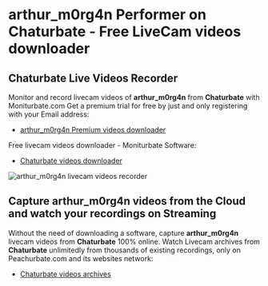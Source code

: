 # arthur_m0rg4n Performer on Chaturbate - Free LiveCam videos downloader

## Chaturbate Live Videos Recorder

Monitor and record livecam videos of **arthur_m0rg4n** from **Chaturbate** with Moniturbate.com
Get a premium trial for free by just and only registering with your Email address:
* [arthur_m0rg4n Premium videos downloader](https://moniturbate.com/request-demo-licence-key.html)

Free livecam videos downloader - Moniturbate Software:
* [Chaturbate videos downloader](https://moniturbate.com/moniturbate-download-software.html)

![arthur_m0rg4n livecam videos recorder](https://peachurnet.com/templates/moniturbate-software.png)


## Capture arthur_m0rg4n videos from the Cloud and watch your recordings on Streaming

Without the need of downloading a software, capture **arthur_m0rg4n** livecam videos from **Chaturbate** 100% online.
Watch Livecam archives from **Chaturbate** unlimitedly from thousands of existing recordings, only on Peachurbate.com and its websites network:
* [Chaturbate videos archives](https://peachurnet.com/)
